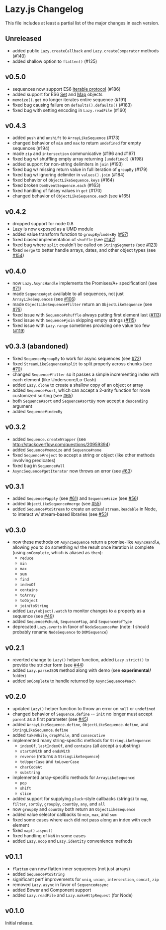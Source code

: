 Lazy.js Changelog
=================

This file includes at least a partial list of the major changes in each version.

Unreleased
----------

- added public `Lazy.createCallback` and `Lazy.createComparator` methods (#140)
- added shallow option to `flatten()` (#125)

v0.5.0
------

- sequences now support ES6 [iterable protocol](https://developer.mozilla.org/en-US/docs/Web/JavaScript/Reference/Iteration_protocols) (#186)
- added support for ES6 [Set](https://developer.mozilla.org/en-US/docs/Web/JavaScript/Reference/Global_Objects/Set) and [Map](https://developer.mozilla.org/en-US/docs/Web/JavaScript/Reference/Global_Objects/Map) objects
- `memoize().get` no longer iterates entire sequence (#191)
- fixed bug causing failure on `defaults().defaults()` (#183)
- fixed bug with setting encoding in `Lazy.readFile` (#160)

v0.4.3
------

- added `push` and `unshift` to `ArrayLikeSequence` (#173)
- changed behavior of `min` and `max` to return `undefined` for empty sequences (#194)
- made `zip` and `intersection` communicative (#196 and #197)
- fixed bug w/ shuffling empty array returning `[undefined]` (#198)
- added support for non-string delimiters in `join` (#193)
- fixed bug w/ missing return value in full iteration of `groupBy` (#179)
- fixed bug w/ ignoring delimiter in `values().join` (#184)
- fixed behavior of `ObjectLikeSequence.keys` (#164)
- fixed broken `DomEventSequence.each` (#163)
- fixed handling of falsey values in `get` (#170)
- changed behavior of `ObjectLikeSequence.each` (see #165)

v0.4.2
------

- dropped support for node 0.8
- Lazy is now exposed as a UMD module
- added value transform function to `groupBy`/`indexBy` ([#97](https://github.com/dtao/lazy.js/pull/97))
- fixed biased implementation of `shuffle` (see [#142](https://github.com/dtao/lazy.js/pull/142))
- fixed bug where `split` couldn't be called on `StringSegments` (see [#123](https://github.com/dtao/lazy.js/pull/123))
- fixed `merge` to better handle arrays, dates, and other object types (see [#154](https://github.com/dtao/lazy.js/pull/154))

v0.4.0
------

- now `Lazy.AsyncHandle` implements the Promises/A+ specification! (see [#71](https://github.com/dtao/lazy.js/issues/71))
- made `Sequence#get` available to all sequences, not just `ArrayLikeSequence`s (see [#106](https://github.com/dtao/lazy.js/issues/106))
- made `ObjectLikeSequence#filter` return an `ObjectLikeSequence` (see [#75](https://github.com/dtao/lazy.js/issues/75))
- fixed issue with `Sequence#shuffle` always putting first element last ([#113](https://github.com/dtao/lazy.js/issues/106))
- fixed issue with `Sequence#join` skipping empty strings ([#115](https://github.com/dtao/lazy.js/issues/115))
- fixed issue with `Lazy.range` sometimes providing one value too few ([#119](https://github.com/dtao/lazy.js/issues/119))

v0.3.3 (abandoned)
------------------

- fixed `Sequence#groupBy` to work for async sequences (see [#72](https://github.com/dtao/lazy.js/pull/72))
- fixed `StreamLikeSequence#split` to split properly across chunks (see [#70](https://github.com/dtao/lazy.js/pull/70))
- changed `Sequence#filter` so it passes a simple incrementing index with each element (like Underscore/Lo-Dash)
- added `Lazy.clone` to create a shallow copy of an object or array
- added `Sequence#sort`, which can accept a 2-arity function for more customized sorting (see [#65](https://github.com/dtao/lazy.js/issues/65))
- both `Sequence#sort` and `Sequence#sortBy` now accept a `descending` argument
- added `Sequence#indexBy`

v0.3.2
------

- added `Sequence.createWrapper` (see http://stackoverflow.com/questions/20959394)
- added `Sequence#memoize` and `Sequence#none`
- fixed `Sequence#reject` to accept a string or object (like other methods involving predicates)
- fixed bug in `Sequence#all`
- `AsyncSequence#getIterator` now throws an error (see [#63](https://github.com/dtao/lazy.js/issues/63))

v0.3.1
------

- added `Sequence#apply` (see [#61](https://github.com/dtao/lazy.js/issues/61)) and `Sequence#size` (see [#56](https://github.com/dtao/lazy.js/issues/56))
- added `ObjectLikeSequence#merge` (see [#55](https://github.com/dtao/lazy.js/issues/55))
- added `Sequence#toStream` to create an actual `stream.Readable` in Node, to interact w/ stream-based libraries (see [#53](https://github.com/dtao/lazy.js/issues/53))

v0.3.0
------

- now these methods on `AsyncSequence` return a promise-like `AsyncHandle`, allowing you to do something w/ the result once iteration is complete (using `onComplete`, which is aliased as `then`):
  - `reduce`
  - `min`
  - `max`
  - `sum`
  - `find`
  - `indexOf`
  - `contains`
  - `toArray`
  - `toObject`
  - `join`/`toString`
- added `Lazy(object).watch` to monitor changes to a property as a sequence (see [#49](https://github.com/dtao/lazy.js/issues/49))
- added `Sequence#chunk`, `Sequence#tap`, and `Sequence#ofType`
- deprecated `Lazy.events` in favor of `NodeSequence#on` (note: I should probably rename `NodeSequence` to `DOMSequence`)

v0.2.1
------

- reverted change to `Lazy()` helper function, added `Lazy.strict()` to provide the stricter form (see [#44](https://github.com/dtao/lazy.js/issues/44))
- added `Lazy.parseJSON` method along with demo (see **experimental/** folder)
- added `onComplete` to handle returned by `AsyncSequence#each`

v0.2.0
------

- updated `Lazy()` helper function to throw an error on `null` or `undefined`
- changed behavior of `Sequence.define` -- `init` no longer must accept `parent` as a first parameter (see [#45](https://github.com/dtao/lazy.js/issues/45))
- added `ArrayLikeSequence.define`, `ObjectLikeSequence.define`, and `StringLikeSequence.define`
- added `takeWhile`, `dropWhile`, and `consecutive`
- implemented many string-specific methods for `StringLikeSequence`:
  - `indexOf`, `lastIndexOf`, and `contains` (all accept a substring)
  - `startsWith` and `endsWith`
  - `reverse` (returns a `StringLikeSequence`)
  - `toUpperCase` and `toLowerCase`
  - `charCodeAt`
  - `substring`
- implemented array-specific methods for `ArrayLikeSequence`:
  - `pop`
  - `shift`
  - `slice`
- added support for supplying `pluck`-style callbacks (strings) to `map`, `filter`, `sortBy`, `groupBy`, `countBy`, `any`, and `all`
- now `groupBy` and `countBy` both return an `ObjectLikeSequence`
- added value selector callbacks to `min`, `max`, and `sum`
- fixed some cases where `each` did not pass along an index with each element
- fixed `map().async()`
- fixed handling of `NaN` in some cases
- added `Lazy.noop` and `Lazy.identity` convenience methods

v0.1.1
------

- `flatten` can now flatten inner sequences (not just arrays)
- added `Sequence#toString`
- significant perf improvements for `uniq`, `union`, `intersection`, `concat`, `zip`
- removed `Lazy.async` in favor of `Sequence#async`
- added Bower and Component support
- added `Lazy.readFile` and `Lazy.makeHttpRequest` (for Node)

v0.1.0
------

Initial release.
